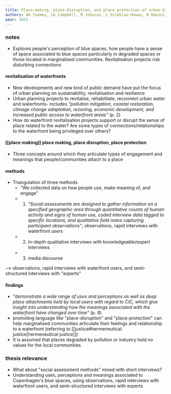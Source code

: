 ```yaml
---
title: Place-making, place-disruption, and place protection of urban blue spaces: perceptions of waterfront planning of a polluted urban waterbody
authors: AH Toomey, LK Campbell, M Johnson, L Strehlau-Howay, B Manzolillo, C Thomas, T Graham, M Palta
year: 2021
---
```


### notes
- Explores people's perception of blue spaces, how people have a sense of space associated to blue spaces particularly in degraded spaces or those located in marginalised communities. Revitalisation projects risk disturbing connections

#### revitalisation of waterfronts
- New developments and new kind of public demand have put the focus of urban planning on sustainability, revitalisation and resilience
- Urban planning projects to revitalise, rehabilitate, reconnect urban water and waterfronts- includes *"pollution mitigation, coastal restoration, climage change adaptation, rezoning, economic development, and increased public access to waterfront areas"* (p. 2)
- How do waterfront revitalisation projects support or disrupt the sense of place related to the water? Are some types of connections/relationships to the waterfront being privileged over others?

#### [[place making]] place making, place disruption, place protection
- Three concepts around which they articulate types of engagement and meanings that people/communities attach to a place

#### methods
- Triangulation of three methods
	- "We collected data on how people use, make meaning of, and engage"
	- 1. *"Social assessments are designed to gather information on a specified geographic area through quantitative counts of human activity and signs of human use, coded interview data tagged to specific locations, and qualitative field notes capturing participant observations"*; observations, rapid interviews with waterfront users
	- 2. In-depth qualitative interviews with knowledgeable/expert interviews
	- 3. media discourse

--> observations, rapid interviews with waterfront users, and semi-structured interviews with "experts"

#### findings
- *"demonstrate a wide range of uses and perceptions as well as deep place attachments held by local users with regard to CIC, which give insight into understanding how the meanings associated with the waterfront have changed over time"* (p. 8)
- promoting language like "place-disruption" and "place-protection" can help marginalised communities articulate their feelings and relationship to a waterfront (referring to [[justice#hermeneutical justice|hermeneutical justice]])
- It is assumed that places degraded by pollution or industry hold no values for the local communities

### thesis relevance
- What about "social assessment methods" mixed with short interviews?
- Understanding uses, perceptions and meanings associated to Copenhagen's blue spaces, using observations, rapid interviews with waterfront users, and semi-structured interviews with experts